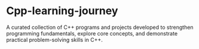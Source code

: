 # Cpp-learning-journey
A curated collection of C++ programs and projects developed to strengthen programming fundamentals, explore core concepts, and demonstrate practical problem-solving skills in C++.
